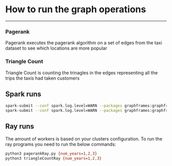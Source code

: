 # How to run the graph operations
--------------------------------------------------------------

### Pagerank
Pagerank executes the pagerank algorithm on a set of edges from the taxi dataset to see which locations are more popular

### Triangle Count
Triangle Count is counting the trinagles in the edges representing all the trips the taxis had taken customers

## Spark runs

```bash
spark-submit --conf spark.log.level=WARN --packages graphframes:graphframes:0.8.2-spark3.0-s_2.12 pagerankSpark.py {num_years=1,2,3} {num_workers=2,3}
spark-submit --conf spark.log.level=WARN --packages graphframes:graphframes:0.8.2-spark3.0-s_2.12 triangleCountSpark.py {num_years=1,2,3} {num_workers=2,3}
```

## Ray runs

The amount of workers is based on your clusters configuration. To run the ray programs you need to run the below commands:
```bash
python3 pagerankRay.py {num_years=1,2,3}
python3 triangleCountRay {num_years=1,2,3}
```